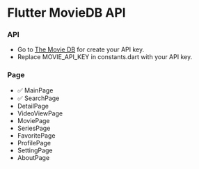 # Flutter MovieDB API

### API

- Go to [The Movie DB](https://www.themoviedb.org/) for create your API key.
- Replace MOVIE_API_KEY in constants.dart with your API key.

### Page

- :white_check_mark: MainPage
- :white_check_mark: SearchPage
- DetailPage
- VideoViewPage
- MoviePage
- SeriesPage
- FavoritePage
- ProfilePage
- SettingPage
- AboutPage